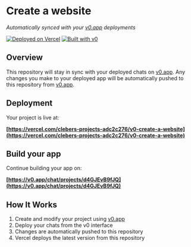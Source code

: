 # Create a website

*Automatically synced with your [v0.app](https://v0.app) deployments*

[![Deployed on Vercel](https://img.shields.io/badge/Deployed%20on-Vercel-black?style=for-the-badge&logo=vercel)](https://vercel.com/clebers-projects-adc2c276/v0-create-a-website)
[![Built with v0](https://img.shields.io/badge/Built%20with-v0.app-black?style=for-the-badge)](https://v0.app/chat/projects/d4GJEvB9fJQ)

## Overview

This repository will stay in sync with your deployed chats on [v0.app](https://v0.app).
Any changes you make to your deployed app will be automatically pushed to this repository from [v0.app](https://v0.app).

## Deployment

Your project is live at:

**[https://vercel.com/clebers-projects-adc2c276/v0-create-a-website](https://vercel.com/clebers-projects-adc2c276/v0-create-a-website)**

## Build your app

Continue building your app on:

**[https://v0.app/chat/projects/d4GJEvB9fJQ](https://v0.app/chat/projects/d4GJEvB9fJQ)**

## How It Works

1. Create and modify your project using [v0.app](https://v0.app)
2. Deploy your chats from the v0 interface
3. Changes are automatically pushed to this repository
4. Vercel deploys the latest version from this repository